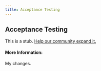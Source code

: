 ```yaml
---
title: Acceptance Testing
---
```


## Acceptance Testing

This is a stub. [Help our community expand it.](https://github.com/freeCodeCamp/guide-articles/tree/master/articles/Agile/Acceptance-Testing/index.md)

<!-- The article goes here, in GitHub-flavored Markdown. Feel free to add YouTube videos, images, and CodePen/JSBin embeds  -->

#### More Information:
<!-- Please add any articles you think might be helpful to read before writing the article -->

My changes.
